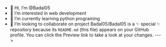 - 👋 Hi, I’m @Badal05
- 👀 I’m interested in web development
- 🌱 I’m currently learning python programing
- 💞️ I’m looking to collaborate on project
Badal05/Badal05 is a ✨ special ✨ repository because its `README.md` (this file) appears on your GitHub profile.
You can click the Preview link to take a look at your changes.
--->
